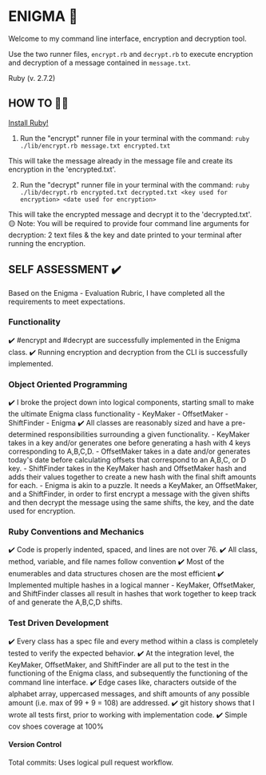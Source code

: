 # ENIGMA 🧩

Welcome to my command line interface, encryption and decryption tool.

Use the two runner files, `encrypt.rb` and `decrypt.rb` to execute
encryption and decryption of a message contained in `message.txt`.

Ruby (v. 2.7.2)

## HOW TO ‍👨‍💻

[Install Ruby!](https://www.ruby-lang.org/en/documentation/installation/)

1. Run the "encrypt" runner file in your terminal with the command:
`ruby ./lib/encrypt.rb message.txt encrypted.txt`

  This will take the message already in the message file and create its
  encryption in the 'encrypted.txt'.

2. Run the "decrypt" runner file in your terminal with the command:
`ruby ./lib/decrypt.rb encrypted.txt decrypted.txt <key used for encryption>
<date used for encryption>`

  This will take the encrypted message and decrypt it to the 'decrypted.txt'.
  🟡 Note: You will be required to provide four command line arguments for
  decryption: 2 text files & the key and date printed to your terminal after
  running the encryption.

## SELF ASSESSMENT ✔️
Based on the Enigma - Evaluation Rubric, I have completed all the requirements
to meet expectations.

  ### Functionality
  ✔️ #encrypt and #decrypt are successfully implemented in the Enigma class.
  ✔️ Running encryption and decryption from the CLI is successfully implemented.

  ### Object Oriented Programming
  ✔️ I broke the project down into logical components, starting small to make
  the ultimate Enigma class functionality
    - KeyMaker
    - OffsetMaker
    - ShiftFinder
    - Enigma
  ✔️ All classes are reasonably sized and have a pre-determined responsibilities
  surrounding a given functionality.
    - KeyMaker takes in a key and/or generates one before generating a hash with
    4 keys corresponding to A,B,C,D.
    - OffsetMaker takes in a date and/or generates today's date before calculating
    offsets that correspond to an A,B,C, or D key.
    - ShiftFinder takes in the KeyMaker hash and OffsetMaker hash and adds their
    values together to create a new hash with the final shift amounts for each.
    - Enigma is akin to a puzzle. It needs a KeyMaker, an OffsetMaker, and a ShiftFinder,
    in order to first encrypt a message with the given shifts and then decrypt the message
    using the same shifts, the key, and the date used for encryption.

  ### Ruby Conventions and Mechanics
  ✔️ Code is properly indented, spaced, and lines are not over 76.
  ✔️ All class, method, variable, and file names follow convention
  ✔️ Most of the enumerables and data structures chosen are the most efficient
  ✔️ Implemented multiple hashes in a logical manner
    - KeyMaker, OffsetMaker, and ShiftFinder classes all result in hashes that
    work together to keep track of and generate the A,B,C,D shifts.

  ### Test Driven Development
  ✔️ Every class has a spec file and every method within a class is completely
  tested to verify the expected behavior.
  ✔️ At the integration level, the KeyMaker, OffsetMaker, and ShiftFinder are all
  put to the test in the functioning of the Enigma class, and subsequently the
  functioning of the command line interface.
  ✔️ Edge cases like, characters outside of the alphabet array, uppercased messages,
  and shift amounts of any possible amount (i.e. max of 99 + 9 = 108) are addressed.
  ✔️ git history shows that I wrote all tests first, prior to working with
  implementation code.
  ✔️ Simple cov shoes coverage at 100%

  #### Version Control
  Total commits:
  Uses logical pull request workflow. 
